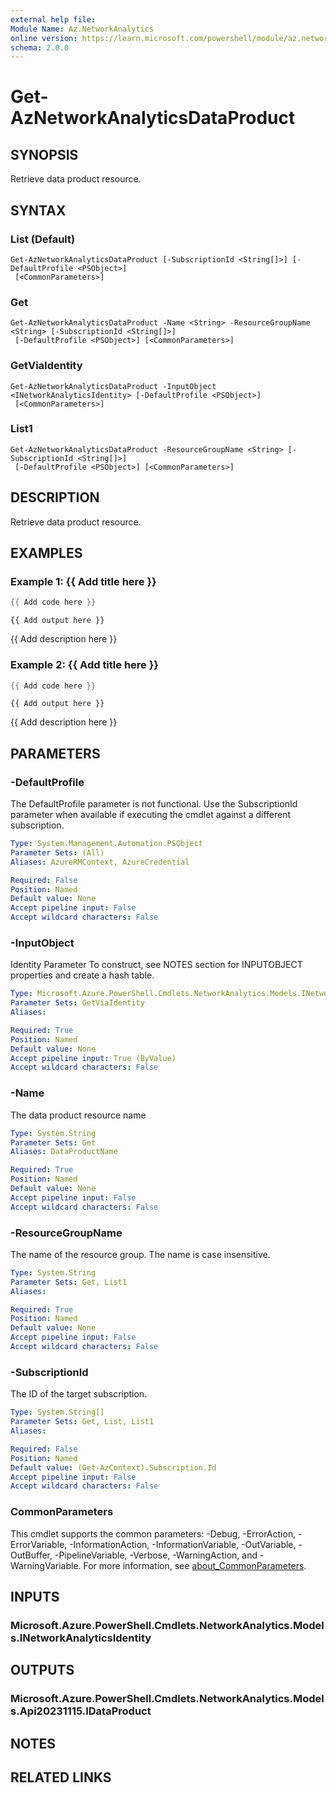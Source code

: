 ```yaml
---
external help file:
Module Name: Az.NetworkAnalytics
online version: https://learn.microsoft.com/powershell/module/az.networkanalytics/get-aznetworkanalyticsdataproduct
schema: 2.0.0
---
```


# Get-AzNetworkAnalyticsDataProduct

## SYNOPSIS
Retrieve data product resource.

## SYNTAX

### List (Default)
```
Get-AzNetworkAnalyticsDataProduct [-SubscriptionId <String[]>] [-DefaultProfile <PSObject>]
 [<CommonParameters>]
```

### Get
```
Get-AzNetworkAnalyticsDataProduct -Name <String> -ResourceGroupName <String> [-SubscriptionId <String[]>]
 [-DefaultProfile <PSObject>] [<CommonParameters>]
```

### GetViaIdentity
```
Get-AzNetworkAnalyticsDataProduct -InputObject <INetworkAnalyticsIdentity> [-DefaultProfile <PSObject>]
 [<CommonParameters>]
```

### List1
```
Get-AzNetworkAnalyticsDataProduct -ResourceGroupName <String> [-SubscriptionId <String[]>]
 [-DefaultProfile <PSObject>] [<CommonParameters>]
```

## DESCRIPTION
Retrieve data product resource.

## EXAMPLES

### Example 1: {{ Add title here }}
```powershell
{{ Add code here }}
```

```output
{{ Add output here }}
```

{{ Add description here }}

### Example 2: {{ Add title here }}
```powershell
{{ Add code here }}
```

```output
{{ Add output here }}
```

{{ Add description here }}

## PARAMETERS

### -DefaultProfile
The DefaultProfile parameter is not functional.
Use the SubscriptionId parameter when available if executing the cmdlet against a different subscription.

```yaml
Type: System.Management.Automation.PSObject
Parameter Sets: (All)
Aliases: AzureRMContext, AzureCredential

Required: False
Position: Named
Default value: None
Accept pipeline input: False
Accept wildcard characters: False
```

### -InputObject
Identity Parameter
To construct, see NOTES section for INPUTOBJECT properties and create a hash table.

```yaml
Type: Microsoft.Azure.PowerShell.Cmdlets.NetworkAnalytics.Models.INetworkAnalyticsIdentity
Parameter Sets: GetViaIdentity
Aliases:

Required: True
Position: Named
Default value: None
Accept pipeline input: True (ByValue)
Accept wildcard characters: False
```

### -Name
The data product resource name

```yaml
Type: System.String
Parameter Sets: Get
Aliases: DataProductName

Required: True
Position: Named
Default value: None
Accept pipeline input: False
Accept wildcard characters: False
```

### -ResourceGroupName
The name of the resource group.
The name is case insensitive.

```yaml
Type: System.String
Parameter Sets: Get, List1
Aliases:

Required: True
Position: Named
Default value: None
Accept pipeline input: False
Accept wildcard characters: False
```

### -SubscriptionId
The ID of the target subscription.

```yaml
Type: System.String[]
Parameter Sets: Get, List, List1
Aliases:

Required: False
Position: Named
Default value: (Get-AzContext).Subscription.Id
Accept pipeline input: False
Accept wildcard characters: False
```

### CommonParameters
This cmdlet supports the common parameters: -Debug, -ErrorAction, -ErrorVariable, -InformationAction, -InformationVariable, -OutVariable, -OutBuffer, -PipelineVariable, -Verbose, -WarningAction, and -WarningVariable. For more information, see [about_CommonParameters](http://go.microsoft.com/fwlink/?LinkID=113216).

## INPUTS

### Microsoft.Azure.PowerShell.Cmdlets.NetworkAnalytics.Models.INetworkAnalyticsIdentity

## OUTPUTS

### Microsoft.Azure.PowerShell.Cmdlets.NetworkAnalytics.Models.Api20231115.IDataProduct

## NOTES

## RELATED LINKS

